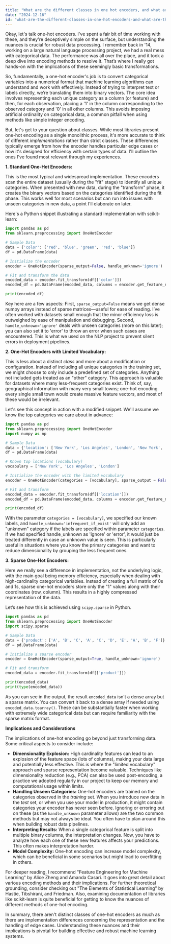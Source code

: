 ```yaml
---
title: "What are the different classes in one hot encoders, and what are their implications?"
date: "2024-12-16"
id: "what-are-the-different-classes-in-one-hot-encoders-and-what-are-their-implications"
---
```


Okay, let's talk one-hot encoders. I've spent a fair bit of time working with these, and they're deceptively simple on the surface, but understanding the nuances is crucial for robust data processing. I remember back in '14, working on a large natural language processing project, we had a real mess with categorical data. The performance was all over the place, and it took a deep dive into encoding methods to resolve it. That’s where I really got hands-on with the implications of these seemingly basic transformations.

So, fundamentally, a one-hot encoder's job is to convert categorical variables into a numerical format that machine learning algorithms can understand and work with effectively. Instead of trying to interpret text or labels directly, we’re translating them into binary vectors. The core idea involves representing each unique category as a column (or feature) and then, for each observation, placing a '1' in the column corresponding to the observed category and '0' in all other columns. This avoids imposing artificial ordinality on categorical data, a common pitfall when using methods like simple integer encoding.

But, let's get to your question about classes. While most libraries present one-hot encoding as a single monolithic process, it's more accurate to think of different *implementations* rather than strict classes. These differences typically emerge from how the encoder handles particular edge cases or how it's designed for efficiency with certain types of data. I'll outline the ones I've found most relevant through my experiences.

**1. Standard One-Hot Encoders:**

This is the most typical and widespread implementation. These encoders scan the entire dataset (usually during the "fit" stage) to identify all unique categories. When presented with new data, during the "transform" phase, it creates the binary vectors based on the categories identified during the fit phase. This works well for most scenarios but can run into issues with unseen categories in new data, a point I'll elaborate on later.

Here's a Python snippet illustrating a standard implementation with scikit-learn:

```python
import pandas as pd
from sklearn.preprocessing import OneHotEncoder

# Sample Data
data = {'color': ['red', 'blue', 'green', 'red', 'blue']}
df = pd.DataFrame(data)

# Initialize the encoder
encoder = OneHotEncoder(sparse_output=False, handle_unknown='ignore')

# Fit and transform the data
encoded_data = encoder.fit_transform(df[['color']])
encoded_df = pd.DataFrame(encoded_data, columns = encoder.get_feature_names_out(['color']))

print(encoded_df)
```

Key here are a few aspects: First, `sparse_output=False` means we get dense numpy arrays instead of sparse matrices—useful for ease of reading. I’ve often worked with datasets small enough that the minor efficiency loss is outweighed by ease of manipulation and debugging. Second, `handle_unknown='ignore'` deals with unseen categories (more on this later); you can also set it to 'error' to throw an error when such cases are encountered. This is what we used on the NLP project to prevent silent errors in deployment pipelines.

**2. One-Hot Encoders with Limited Vocabulary:**

This is less about a distinct *class* and more about a modification or configuration. Instead of including all unique categories in the training set, we might choose to only include a predefined set of categories. Anything not included gets treated as an "other" category. This approach is valuable for datasets where many less-frequent categories exist. Think of, say, geographical information with many very small towns; one-hot encoding every single small town would create massive feature vectors, and most of these would be irrelevant.

Let's see this concept in action with a modified snippet. We'll assume we know the top categories we care about in advance:

```python
import pandas as pd
from sklearn.preprocessing import OneHotEncoder
import numpy as np

# Sample Data
data = {'location': ['New York', 'Los Angeles', 'London', 'New York', 'Paris', 'UnknownVille', 'Los Angeles']}
df = pd.DataFrame(data)

# Known top locations (vocabulary)
vocabulary = ['New York', 'Los Angeles', 'London']

# Initialize the encoder with the limited vocabulary
encoder = OneHotEncoder(categories = [vocabulary], sparse_output = False, handle_unknown='infrequent_if_exist')

# Fit and transform
encoded_data = encoder.fit_transform(df[['location']])
encoded_df = pd.DataFrame(encoded_data, columns = encoder.get_feature_names_out(['location']))

print(encoded_df)
```
With the parameter `categories = [vocabulary]`, we specified our known labels, and `handle_unknown='infrequent_if_exist'` will only add an "unknown" category if the labels are specified within parameter `categories`. If we had specified handle_unknown as 'ignore' or 'error', it would just be treated differently in case an unknown value is seen. This is particularly useful in situations where you know the primary categories and want to reduce dimensionality by grouping the less frequent ones.

**3. Sparse One-Hot Encoders:**

Here we really see a difference in implementation, not the underlying logic, with the main goal being memory efficiency, especially when dealing with high-cardinality categorical variables. Instead of creating a full matrix of 0s and 1s, sparse one-hot encoders store only the "1" values along with their coordinates (row, column). This results in a highly compressed representation of the data.

Let’s see how this is achieved using `scipy.sparse` in Python.

```python
import pandas as pd
from sklearn.preprocessing import OneHotEncoder
import scipy.sparse

# Sample Data
data = {'product': ['A', 'B', 'C', 'A', 'C', 'D', 'E', 'A', 'B', 'F']}
df = pd.DataFrame(data)

# Initialize a sparse encoder
encoder = OneHotEncoder(sparse_output=True, handle_unknown='ignore')

# Fit and transform
encoded_data = encoder.fit_transform(df[['product']])

print(encoded_data)
print(type(encoded_data))
```

As you can see in the output, the result `encoded_data` isn’t a dense array but a sparse matrix. You can convert it back to a dense array if needed using `encoded_data.toarray()`. These can be substantially faster when working with extremely wide categorical data but can require familiarity with the sparse matrix format.

**Implications and Considerations**

The implications of one-hot encoding go beyond just transforming data. Some critical aspects to consider include:

*   **Dimensionality Explosion:** High cardinality features can lead to an explosion of the feature space (lots of columns), making your data large and potentially less effective. This is where the "limited vocabulary" approach and sparse representation become valuable. Techniques like dimensionality reduction (e.g., PCA) can also be used post-encoding, a practice we adopted regularly in our project to keep our memory and computational usage within limits.
*   **Handling Unseen Categories:** One-hot encoders are trained on the categories observed in the *training* set. When you introduce new data in the *test* set, or when you use your model in production, it might contain categories your encoder has never seen before. Ignoring or erroring out on these (as the `handle_unknown` parameter allows) are the two common methods but may not always be ideal. You often have to plan around this when building robust data pipelines.
*   **Interpreting Results:** When a single categorical feature is split into multiple binary columns, the interpretation changes. Now, you have to analyze how each one of these new features affects your predictions. This often makes interpretation harder.
*   **Model Complexity:** One-hot encoding can increase model complexity, which can be beneficial in some scenarios but might lead to overfitting in others.

For deeper reading, I recommend "Feature Engineering for Machine Learning" by Alice Zheng and Amanda Casari. It goes into great detail about various encoding methods and their implications. For further theoretical grounding, consider checking out "The Elements of Statistical Learning" by Hastie, Tibshirani, and Friedman. Also, examining documentation of libraries like scikit-learn is quite beneficial for getting to know the nuances of different methods of one-hot encoding.

In summary, there aren't distinct classes of one-hot encoders as much as there are implementation differences concerning the representation and the handling of edge cases. Understanding these nuances and their implications is pivotal for building effective and robust machine learning systems.
